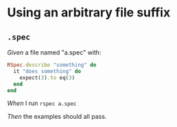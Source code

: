 # Using an arbitrary file suffix

## `.spec`

_Given_ a file named "a.spec" with:

```ruby
RSpec.describe "something" do
  it "does something" do
    expect(3).to eq(3)
  end
end
```

_When_ I run `rspec a.spec`

_Then_ the examples should all pass.
